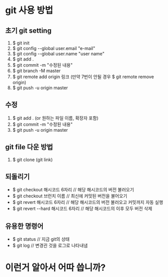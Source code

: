 # git 사용 방법

## 초기 git setting
1. $ git init
2. $ git config --global user.email "e-mail"
3. $ git config --global user.name "user name"
4. $ git add .
5. $ git commit -m "수정된 내용"
6. $ git branch -M master
7. $ git remote add origin 링크
(만약 7번이 안될 경우 $ git remote remove origin)
8. $ git push -u origin master

## 수정
1. $ git add . (or 원하는 파일 이름, 확장자 포함)
2. $ git commit -m "수정된 내용"
3. $ git push -u origin master

## git file 다운 방법
1. $ git clone (git link)

## 되돌리기
* $ git checkout 해시코드 6자리      // 해당 해시코드의 버전 불러오기
* $ git checkout 브런치 이름         // 최신에 커밋된 버전을 불어오기
* $ git revert 해시코드 6자리        // 해당 해시코드의 버전 불러오고 커밋까지 자동 실행
* $ git revert --hard 해시코드 6자리 // 해당 해시코드의 이후 모두 버전 삭제

## 유용한 명령어
* $ git status                      // 지금 git의 상태
* $ git log                         // 변경괸 것을 로그로 나타내냄

# 이런거 알아서 어따 씁니까?
